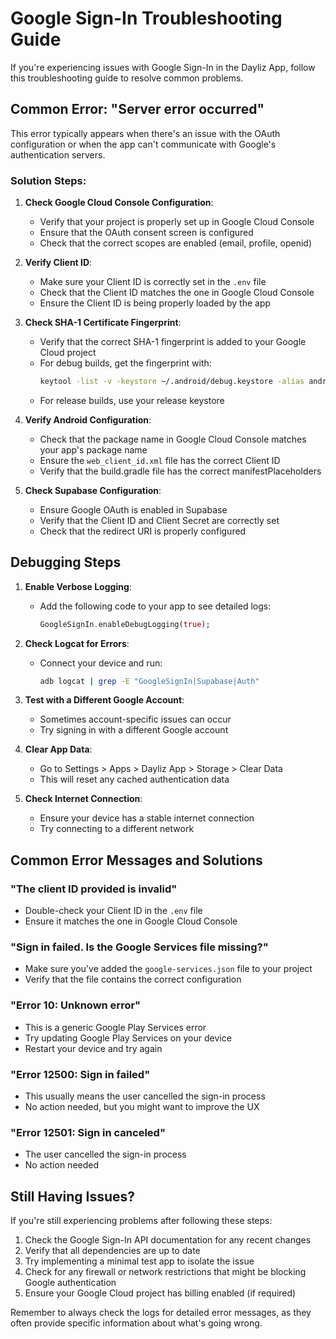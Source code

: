 # Google Sign-In Troubleshooting Guide

If you're experiencing issues with Google Sign-In in the Dayliz App, follow this troubleshooting guide to resolve common problems.

## Common Error: "Server error occurred"

This error typically appears when there's an issue with the OAuth configuration or when the app can't communicate with Google's authentication servers.

### Solution Steps:

1. **Check Google Cloud Console Configuration**:
   - Verify that your project is properly set up in Google Cloud Console
   - Ensure that the OAuth consent screen is configured
   - Check that the correct scopes are enabled (email, profile, openid)

2. **Verify Client ID**:
   - Make sure your Client ID is correctly set in the `.env` file
   - Check that the Client ID matches the one in Google Cloud Console
   - Ensure the Client ID is being properly loaded by the app

3. **Check SHA-1 Certificate Fingerprint**:
   - Verify that the correct SHA-1 fingerprint is added to your Google Cloud project
   - For debug builds, get the fingerprint with:
     ```bash
     keytool -list -v -keystore ~/.android/debug.keystore -alias androiddebugkey -storepass android -keypass android
     ```
   - For release builds, use your release keystore

4. **Verify Android Configuration**:
   - Check that the package name in Google Cloud Console matches your app's package name
   - Ensure the `web_client_id.xml` file has the correct Client ID
   - Verify that the build.gradle file has the correct manifestPlaceholders

5. **Check Supabase Configuration**:
   - Ensure Google OAuth is enabled in Supabase
   - Verify that the Client ID and Client Secret are correctly set
   - Check that the redirect URI is properly configured

## Debugging Steps

1. **Enable Verbose Logging**:
   - Add the following code to your app to see detailed logs:
     ```dart
     GoogleSignIn.enableDebugLogging(true);
     ```

2. **Check Logcat for Errors**:
   - Connect your device and run:
     ```bash
     adb logcat | grep -E "GoogleSignIn|Supabase|Auth"
     ```

3. **Test with a Different Google Account**:
   - Sometimes account-specific issues can occur
   - Try signing in with a different Google account

4. **Clear App Data**:
   - Go to Settings > Apps > Dayliz App > Storage > Clear Data
   - This will reset any cached authentication data

5. **Check Internet Connection**:
   - Ensure your device has a stable internet connection
   - Try connecting to a different network

## Common Error Messages and Solutions

### "The client ID provided is invalid"
- Double-check your Client ID in the `.env` file
- Ensure it matches the one in Google Cloud Console

### "Sign in failed. Is the Google Services file missing?"
- Make sure you've added the `google-services.json` file to your project
- Verify that the file contains the correct configuration

### "Error 10: Unknown error"
- This is a generic Google Play Services error
- Try updating Google Play Services on your device
- Restart your device and try again

### "Error 12500: Sign in failed"
- This usually means the user cancelled the sign-in process
- No action needed, but you might want to improve the UX

### "Error 12501: Sign in canceled"
- The user cancelled the sign-in process
- No action needed

## Still Having Issues?

If you're still experiencing problems after following these steps:

1. Check the Google Sign-In API documentation for any recent changes
2. Verify that all dependencies are up to date
3. Try implementing a minimal test app to isolate the issue
4. Check for any firewall or network restrictions that might be blocking Google authentication
5. Ensure your Google Cloud project has billing enabled (if required)

Remember to always check the logs for detailed error messages, as they often provide specific information about what's going wrong.
